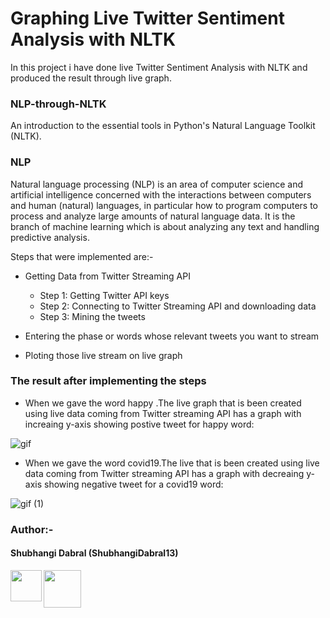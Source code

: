 
# Graphing Live Twitter Sentiment Analysis with NLTK
In this project i have done live Twitter Sentiment Analysis with NLTK and produced the result through live graph.

### NLP-through-NLTK
An introduction to the essential tools in Python's Natural Language Toolkit (NLTK).

### NLP

Natural language processing (NLP) is an area of computer science and artificial intelligence concerned with the interactions between computers and human (natural) languages, in particular how to program computers to process and analyze large amounts of natural language data. It is the branch of machine learning which is about analyzing any text and handling predictive analysis.

Steps that were implemented are:-

*  Getting Data from Twitter Streaming API
   * Step 1: Getting Twitter API keys
   * Step 2: Connecting to Twitter Streaming API and downloading data
   * Step 3: Mining the tweets
   
* Entering the phase or words whose relevant tweets you want to stream

* Ploting those live stream on live graph

### The result after implementing the steps

* When we gave the word happy .The live graph that is been created using live data coming from Twitter streaming API has a graph with increaing y-axis showing postive tweet for happy word:

![gif](https://user-images.githubusercontent.com/44902363/83642870-fde86a00-a5cc-11ea-83d0-a791ea505d35.gif)

* When we gave the word covid19.The live that is been created using live data coming from Twitter streaming API has a graph with decreaing y-axis showing negative tweet for a covid19 word:

![gif (1)](https://user-images.githubusercontent.com/44902363/83645103-b1eaf480-a5cf-11ea-8520-56f834dd0a19.gif)

### Author:-

#### Shubhangi Dabral (ShubhangiDabral13)
<a href="https://twitter.com/Shubhi_Dabral"><img 
src="https://news.wjct.org/sites/wjct/files/styles/medium/public/201407/v65oai7fxn47qv9nectx.png" align="left" height="50" width="50" ></a>
<a href="https://www.linkedin.com/in/shubhangi-dabral-b79705145/"><img src="https://cdn2.iconfinder.com/data/icons/simple-social-media-shadow/512/14-512.png" align="left" height="60" width="60" ></a>


